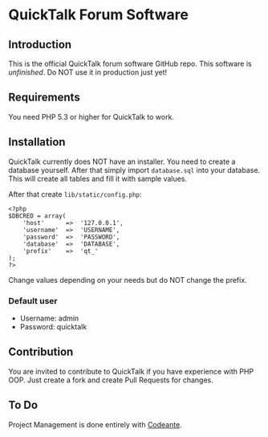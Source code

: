 # QuickTalk Forum Software

## Introduction

This is the official QuickTalk forum software GitHub repo. This software is *unfinished*. Do NOT use it in production just yet!

## Requirements

You need PHP 5.3 or higher for QuickTalk to work.

## Installation

QuickTalk currently does NOT have an installer. You need to create a database yourself. After that simply import `database.sql` into your database. This will create all tables and fill it with sample values.

After that create `lib/static/config.php`:

	<?php
	$DBCRED = array(
		'host'		=>	'127.0.0.1',
		'username'	=>	'USERNAME',
		'password'	=>	'PASSWORD',
		'database'	=>	'DATABASE',
		'prefix'	=>	'qt_'
	);
	?>
	
Change values depending on your needs but do NOT change the prefix.

### Default user
* Username: admin
* Password: quicktalk

## Contribution

You are invited to contribute to QuickTalk if you have experience with PHP OOP. Just create a fork and create Pull Requests for changes.

## To Do

Project Management is done entirely with [Codeante](http://codeante.com).